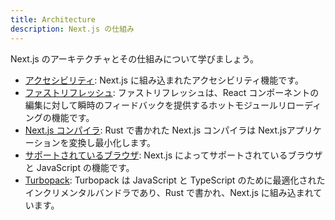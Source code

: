```yaml
---
title: Architecture
description: Next.js の仕組み
---
```


Next.js のアーキテクチャとその仕組みについて学びましょう。

- [アクセシビリティ](/docs/app-router/architecture/accessibility): Next.js に組み込まれたアクセシビリティ機能です。
- [ファストリフレッシュ](/docs/app-router/architecture/fast-refresh): ファストリフレッシュは、React コンポーネントの編集に対して瞬時のフィードバックを提供するホットモジュールリローディングの機能です。
- [Next.js コンパイラ](/docs/app-router/architecture/nextjs-compiler): Rust で書かれた Next.js コンパイラは Next.jsアプリケーションを変換し最小化します。
- [サポートされているブラウザ](/docs/app-router/architecture/supported-browsers): Next.js によってサポートされているブラウザと JavaScript の機能です。
- [Turbopack](/docs/app-router/architecture/turbopack): Turbopack は JavaScript と TypeScript のために最適化されたインクリメンタルバンドラであり、Rust で書かれ、Next.js に組み込まれています。
